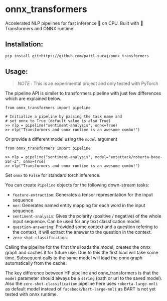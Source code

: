 # onnx_transformers

Accelerated NLP pipelines for fast inference 🚀 on CPU. Built with 🤗Transformers and ONNX runtime.

## Installation:
```bash
pip install git+https://github.com/patil-suraj/onnx_transformers
```

## Usage:
> *NOTE* : This is an experimental project and only tested with PyTorch

The pipeline API is similer to transformers pipeline with just few differences which are explained below.
```python3
from onnx_transformers import pipeline

# Initialize a pipeline by passing the task name and 
# set onnx to True (default value is also True)
>> nlp = pipeline("sentiment-analysis", onnx=True)
>> nlp("Transformers and onnx runtime is an awesome combo!")   
```

Or provide a different model using the `model` argument

```python3
from onnx_transformers import pipeline

>> nlp = pipeline("sentiment-analysis", model="extattack/roberta-base-SST-2", onnx=True)
>> nlp("Transformers and onnx runtime is an awesome combo!")   
```

Set `onnx` to `False` for standard torch inference.

You can create `Pipeline` objects for the following down-stream tasks:

 - `feature-extraction`: Generates a tensor representation for the input sequence
 - `ner`: Generates named entity mapping for each word in the input sequence.
 - `sentiment-analysis`: Gives the polarity (positive / negative) of the whole input sequence. Can be used for any text classfication model.
 - `question-answering`: Provided some context and a question refering to the context, it will extract the answer to the question in the context.
 - `zero-shot-classification`:
  

Calling the pipeline for the first time loads the model, creates the onnx graph and caches it for future use. Due to this the first load will take some time. Subsequent calls to the same model will load the onnx graph automatically from the cache.

The key difference between HF pipeline and onnx_transformers is that the `model` parameter should always be a `string` (path or url to the saved model). Also the `zero-shot-classification` pipeline here uses `roberta-large-mnli` as default model instead of `facebook/bart-large-mnli` as BART is not yet tested with onnx runtime.


